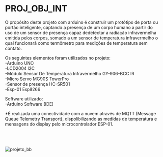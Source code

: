 # PROJ_OBJ_INT
O propósito deste projeto com arduino é construir um protótipo de porta ou portão inteligente, captando a presença de um corpo humano a partir do uso de um sensor de presença capaz dedetectar a radiação infravermelha emitida pelos corpos, somado a um sensor de temperatura infravermelho o qual funcionará como termômetro para medições de temperatura sem contato.

Os seguintes elementos foram utilizados no projeto:<br />
-Arduino UNO<br />
-LCD2004 I2C <br />
-Módulo Sensor De Temperatura Infravermelho GY-906-BCC IR<br />
-Micro Servo MG90S TowerPro<br />
-Sensor de presença HC-SR501<br />
-Esp-01 Esp8266<br />

Software utilizado:<br />
-Arduino Software (IDE)<br />

*É realizada uma conectividade com a nuvem através de MQTT (Message Queue Telemetry Transport), dispolibilizando as medidas de temperatura e mensagens do display pelo microcontrolador ESP-01.


<br /><br /><br />
![projeto_bb](https://user-images.githubusercontent.com/53839422/169926782-3a75cdce-1299-4f2a-b131-80570bd50a4b.jpg)
